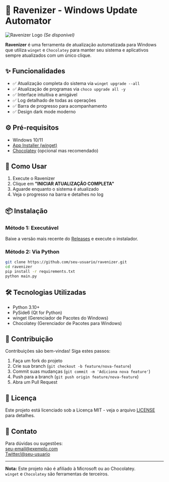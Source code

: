 # 📜 Ravenizer - Windows Update Automator

![Ravenizer Logo](raven_icon.png) _(Se disponível)_

**Ravenizer** é uma ferramenta de atualização automatizada para Windows que utiliza `winget` e `Chocolatey` para manter seu sistema e aplicativos sempre atualizados com um único clique.

## ✨ Funcionalidades

- ✅ Atualização completa do sistema via `winget upgrade --all`
- ✅ Atualização de programas via `choco upgrade all -y`
- ✅ Interface intuitiva e amigável
- ✅ Log detalhado de todas as operações
- ✅ Barra de progresso para acompanhamento
- ✅ Design dark mode moderno

## ⚙️ Pré-requisitos

- Windows 10/11
- [App Installer (winget)](https://www.microsoft.com/store/productId/9NBLGGH4NNS1)
- [Chocolatey](https://chocolatey.org/install) (opcional mas recomendado)

## 🚀 Como Usar

1. Execute o Ravenizer
2. Clique em **"INICIAR ATUALIZAÇÃO COMPLETA"**
3. Aguarde enquanto o sistema é atualizado
4. Veja o progresso na barra e detalhes no log

## 📦 Instalação

### Método 1: Executável

Baixe a versão mais recente do [Releases](https://github.com/seu-usuario/ravenizer/releases) e execute o instalador.

### Método 2: Via Python

```bash
git clone https://github.com/seu-usuario/ravenizer.git
cd ravenizer
pip install -r requirements.txt
python main.py
```

## 🛠 Tecnologias Utilizadas

- Python 3.10+
- PySide6 (Qt for Python)
- winget (Gerenciador de Pacotes do Windows)
- Chocolatey (Gerenciador de Pacotes para Windows)

## 🤝 Contribuição

Contribuições são bem-vindas! Siga estes passos:

1. Faça um fork do projeto
2. Crie sua branch (`git checkout -b feature/nova-feature`)
3. Commit suas mudanças (`git commit -m 'Adiciona nova feature'`)
4. Push para a branch (`git push origin feature/nova-feature`)
5. Abra um Pull Request

## 📄 Licença

Este projeto está licenciado sob a Licença MIT - veja o arquivo [LICENSE](LICENSE) para detalhes.

## 📧 Contato

Para dúvidas ou sugestões:  
[seu-email@exemplo.com](mailto:seu-email@exemplo.com)  
[Twitter/@seu-usuario](https://twitter.com/seu-usuario)

---

**Nota:** Este projeto não é afiliado à Microsoft ou ao Chocolatey.  
`winget` e `Chocolatey` são ferramentas de terceiros.
